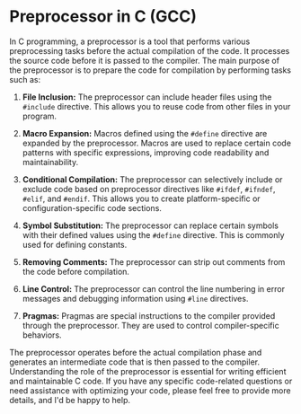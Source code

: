 # Preprocessor in C (GCC)

In C programming, a preprocessor is a tool that performs various preprocessing tasks before the actual compilation of the code. It processes the source code before it is passed to the compiler. The main purpose of the preprocessor is to prepare the code for compilation by performing tasks such as:

1. **File Inclusion:** The preprocessor can include header files using the `#include` directive. This allows you to reuse code from other files in your program.

2. **Macro Expansion:** Macros defined using the `#define` directive are expanded by the preprocessor. Macros are used to replace certain code patterns with specific expressions, improving code readability and maintainability.

3. **Conditional Compilation:** The preprocessor can selectively include or exclude code based on preprocessor directives like `#ifdef`, `#ifndef`, `#elif`, and `#endif`. This allows you to create platform-specific or configuration-specific code sections.

4. **Symbol Substitution:** The preprocessor can replace certain symbols with their defined values using the `#define` directive. This is commonly used for defining constants.

5. **Removing Comments:** The preprocessor can strip out comments from the code before compilation.

6. **Line Control:** The preprocessor can control the line numbering in error messages and debugging information using `#line` directives.

7. **Pragmas:** Pragmas are special instructions to the compiler provided through the preprocessor. They are used to control compiler-specific behaviors.

The preprocessor operates before the actual compilation phase and generates an intermediate code that is then passed to the compiler. Understanding the role of the preprocessor is essential for writing efficient and maintainable C code. If you have any specific code-related questions or need assistance with optimizing your code, please feel free to provide more details, and I'd be happy to help.
